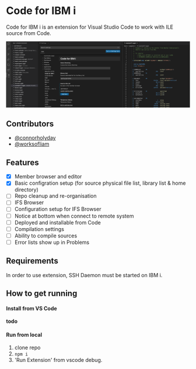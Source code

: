 # Code for IBM i

Code for IBM i is an extension for Visual Studio Code to work with ILE source from Code.

![](media/image.png)

## Contributors

* [@connorholyday](https://github.com/connorholyday)
* [@worksofliam](https://github.com/worksofliam)

## Features

* [X] Member browser and editor
* [X] Basic configration setup (for source physical file list, library list & home directory)
* [ ] Repo cleanup and re-organisation
* [ ] IFS Browser
* [ ] Configuration setup for IFS Browser
* [ ] Notice at bottom when connect to remote system
* [ ] Deployed and installable from Code
* [ ] Compilation settings
* [ ] Ability to compile sources
* [ ] Error lists show up in Problems

## Requirements

In order to use extension, SSH Daemon must be started on IBM i.

## How to get running

#### Install from VS Code

**todo**

#### Run from local

1. clone repo
2. `npm i`
3. 'Run Extension' from vscode debug.
